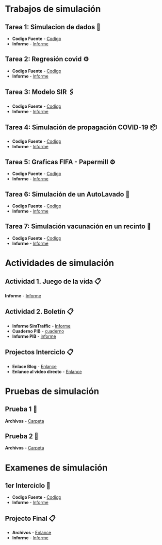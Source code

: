 # Trabajos de simulación

## Tarea 1: Simulacion de dados 🚀

* **Codigo Fuente** - [Codigo](https://github.com/angelichazu/Trabajos---Simulacion/tree/main/Simulacion)
* **Informe** - [Informe](https://github.com/angelichazu/Trabajos---Simulacion/blob/main/Simulacion/Simulaci%C3%B3n%20de%20lanzamiento%20de%20dados.pdf)


## Tarea 2: Regresión covid ⚙️

* **Codigo Fuente** - [Codigo](https://github.com/angelichazu/Trabajos---Simulacion/blob/main/RegresionCovid/RegresionCovid.ipynb)
* **Informe** - [Informe](https://github.com/angelichazu/Trabajos---Simulacion/blob/main/Tarea4/Simulaci%C3%B3n%20de%20propagaci%C3%B3n%20COVID-19.pdf)


## Tarea 3: Modelo SIR 🖇️

* **Codigo Fuente** - [Codigo](https://github.com/angelichazu/Trabajos---Simulacion/blob/main/Tarea4/SimulacionCovid.py)
* **Informe** - [Informe](https://github.com/angelichazu/Trabajos---Simulacion/blob/main/Tarea4/Simulaci%C3%B3n%20de%20propagaci%C3%B3n%20COVID-19.pdf)


## Tarea 4: Simulación de propagación COVID-19 📦

* **Codigo Fuente** - [Codigo](https://github.com/angelichazu/Trabajos---Simulacion/blob/main/Tarea4/SimulacionCovid.py)
* **Informe** - [Informe](https://github.com/angelichazu/Trabajos---Simulacion/blob/main/Tarea4/Simulaci%C3%B3n%20de%20propagaci%C3%B3n%20COVID-19.pdf)

## Tarea 5: Graficas FIFA - Papermill ⚙️

* **Codigo Fuente** - [Codigo](https://github.com/angelichazu/Trabajos---Simulacion/tree/main/TareaGraficos)
* **Informe** - [Informe](https://github.com/angelichazu/Trabajos---Simulacion/blob/main/TareaGraficos/TareaFifa.pdf)

## Tarea 6: Simulación de un AutoLavado 🔩

* **Codigo Fuente** - [Codigo](https://github.com/angelichazu/Trabajos---Simulacion/blob/main/Tarea6/Tarea6.ipynb)
* **Informe** - [Informe](https://github.com/angelichazu/Trabajos---Simulacion/blob/main/Tarea6/Tarea6.pdf)


## Tarea 7: Simulación vacunación en un recinto 📄

* **Codigo Fuente** - [Codigo](https://github.com/angelichazu/Trabajos---Simulacion/blob/main/Tarea7/Tarea7.ipynb)
* **Informe** - [Informe](https://github.com/angelichazu/Trabajos---Simulacion/blob/main/Tarea7/Tarea7.pdf)

# Actividades de simulación

## Actividad 1. Juego de la vida 📋

**Informe** - [Informe](https://github.com/angelichazu/Trabajos---Simulacion/blob/main/Vida.pdf)

## Actividad 2. Boletín 📋

* **Informe SimTraffic** - [Informe](https://github.com/angelichazu/Trabajos---Simulacion/blob/main/SIM.pdf)
* **Cuaderno PIB** - [cuaderno](https://github.com/angelichazu/Trabajos---Simulacion/blob/main/Boletin/RegresionBoletin.ipynb)
* **Informe PIB** - [informe](https://github.com/angelichazu/Trabajos---Simulacion/blob/main/Boletin/RegresionBoletin%20(1).pdf)

## Projectos Interciclo 📋

* **Enlace Blog** - [Enlance](https://angelichazu.wixsite.com/simulacion)
* **Enlance al video directo** - [Enlance](https://www.youtube.com/watch?v=-37yGbJ32do)

# Pruebas de simulación

## Prueba 1 🚀
**Archivos** - [Carpeta](https://github.com/angelichazu/Trabajos---Simulacion/tree/main/Prueba)

## Prueba 2 🚀
**Archivos** - [Carpeta](https://github.com/angelichazu/Trabajos---Simulacion/tree/main/Prueba2-SED)


# Examenes de simulación

## 1er Interciclo 📖

* **Codigo Fuente** - [Codigo](https://github.com/angelichazu/Trabajos---Simulacion/blob/main/Examen1erInterciclo/examenSimu.ipynb)
* **Informe** - [Informe](https://github.com/angelichazu/Trabajos---Simulacion/blob/main/Examen1erInterciclo/examenSimu.pdf)

## Projecto Final 📋

* **Archivos** - [Enlance](https://github.com/angelichazu/Trabajos---Simulacion/tree/main/NoticiasFalsa)
* **Informe** - [Informe](https://github.com/angelichazu/Trabajos---Simulacion/blob/main/NoticiasFalsa/NoticiasFalsas.pdf)
